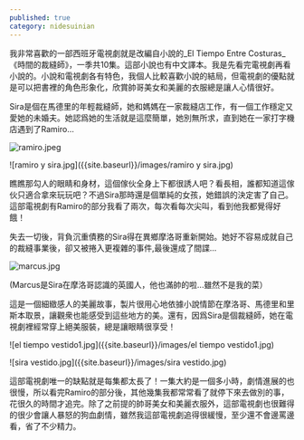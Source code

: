 ```yaml
---
published: true
category: nidesuinian
---
```

我非常喜歡的一部西班牙電視劇就是改編自小說的_El Tiempo Entre Costuras_《時間的裁縫師》，一季共10集。這部小說也有中文譯本。我是先看完電視劇再看小說的。小說和電視劇各有特色，我個人比較喜歡小說的結局，但電視劇的優點就是可以把書裡的角色形象化，欣賞帥哥美女和美麗的衣服總是讓人心情很好。

Sira是個在馬德里的年輕裁縫師，她和媽媽在一家裁縫店工作，有一個工作穩定又愛她的未婚夫。她認爲她的生活就是這麼簡單，她別無所求，直到她在一家打字機店遇到了Ramiro…

![ramiro.jpeg]({{site.baseurl}}/images/ramiro.jpeg)

![ramiro y sira.jpg]({{site.baseurl}}/images/ramiro y sira.jpg)

瞧瞧那勾人的眼睛和身材，這個傢伙全身上下都很誘人吧？看長相，誰都知道這傢伙只適合拿來玩玩吧？不過Sira那時還是個單純的女孩，她錯誤的決定害了自己。這部電視劇有Ramiro的部分我看了兩次，每次看每次尖叫，看到他我都覺得好餓！

失去一切後，背負沉重債務的Sira得在異鄉摩洛哥重新開始。她好不容易成就自己的裁縫事業後，卻又被捲入更複雜的事件,最後還成了間諜...

![marcus.jpg]({{site.baseurl}}/images/marcus.jpg)

(Marcus是Sira在摩洛哥認識的英國人，他也滿帥的啦...雖然不是我的菜）

這是一個細緻感人的美麗故事，製片很用心地依據小說情節在摩洛哥、馬德里和里斯本取景，讓觀衆也能感受到這些地方的美。還有，因爲Sira是個裁縫師，她在電視劇裡經常穿上絕美服裝，總是讓眼睛很享受！

![el tiempo vestido1.jpg]({{site.baseurl}}/images/el tiempo vestido1.jpg)

![sira vestido.jpg]({{site.baseurl}}/images/sira vestido.jpg)

這部電視劇唯一的缺點就是每集都太長了！一集大約是一個多小時，劇情進展的也很慢，所以看完Ramiro的部分後，其他幾集我都常常看了就停下來去做別的事，花很久的時間才追完。除了之前提的帥哥美女和美麗衣服外，這部電視劇也很難得的很少會讓人暴怒的狗血劇情，雖然我這部電視劇追得很緩慢，至少還不會邊罵邊看，省了不少精力。
